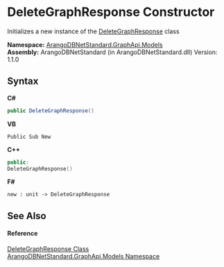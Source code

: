 # DeleteGraphResponse Constructor 
 

Initializes a new instance of the <a href="a4024ade-b4e8-3e4e-3997-f125a065e720">DeleteGraphResponse</a> class

**Namespace:**&nbsp;<a href="6fb2338d-d8f7-f9c1-2056-1702fe9bf954">ArangoDBNetStandard.GraphApi.Models</a><br />**Assembly:**&nbsp;ArangoDBNetStandard (in ArangoDBNetStandard.dll) Version: 1.1.0

## Syntax

**C#**<br />
``` C#
public DeleteGraphResponse()
```

**VB**<br />
``` VB
Public Sub New
```

**C++**<br />
``` C++
public:
DeleteGraphResponse()
```

**F#**<br />
``` F#
new : unit -> DeleteGraphResponse
```


## See Also


#### Reference
<a href="a4024ade-b4e8-3e4e-3997-f125a065e720">DeleteGraphResponse Class</a><br /><a href="6fb2338d-d8f7-f9c1-2056-1702fe9bf954">ArangoDBNetStandard.GraphApi.Models Namespace</a><br />